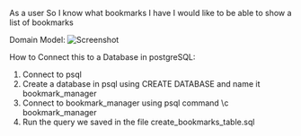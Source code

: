 As a user
So I know what bookmarks I have
I would like to be able to show a list of bookmarks

Domain Model:
![Screenshot](https://i.imgur.com/Pqgu55f.png)

How to Connect this to a Database in postgreSQL:

1) Connect to psql
2) Create a database in psql using CREATE DATABASE and name it bookmark_manager
3) Connect to bookmark_manager using psql command \c bookmark_manager
4) Run the query we saved in the file create_bookmarks_table.sql